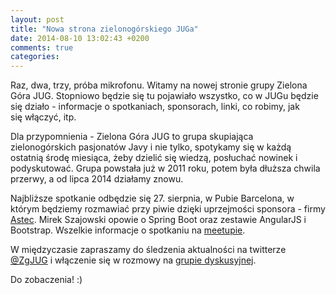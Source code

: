 ```yaml
---
layout: post
title: "Nowa strona zielonogórskiego JUGa"
date: 2014-08-10 13:02:43 +0200
comments: true
categories: 
---
```

Raz, dwa, trzy, próba mikrofonu. Witamy na nowej stronie grupy Zielona Góra JUG. Stopniowo będzie się tu pojawiało wszystko, co w JUGu będzie się działo - informacje o spotkaniach, sponsorach, linki, co robimy, jak się włączyć, itp.

Dla przypomnienia - Zielona Góra JUG to grupa skupiająca zielonogórskich pasjonatów Javy i nie tylko, spotykamy się w każdą ostatnią środę miesiąca, żeby dzielić się wiedzą, posłuchać nowinek i podyskutować. Grupa powstała już w 2011 roku, potem była dłuższa chwila przerwy, a od lipca 2014 działamy znowu.

Najbliższe spotkanie odbędzie się 27. sierpnia, w Pubie Barcelona, w którym będziemy rozmawiać przy piwie dzięki uprzejmości sponsora - firmy <a href="http://www.astec.net/pl/">Astec</a>. Mirek Szajowski opowie o Spring Boot oraz zestawie AngularJS i Bootstrap. Wszelkie informacje o spotkaniu na <a href="http://www.meetup.com/Zielona-Gora-JUG/events/198778072/">meetupie</a>.

W międzyczasie zapraszamy do śledzenia aktualności na twitterze <a href="https://twitter.com/ZgJUG">@ZgJUG</a> i włączenie się w rozmowy na <a href="https://groups.google.com/forum/?hl=pl#!forum/zielona-gora-jug">grupie dyskusyjnej</a>.

Do zobaczenia! :)
